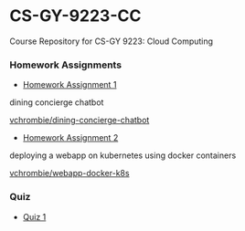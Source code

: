 # CS-GY-9223-CC
Course Repository for CS-GY 9223: Cloud Computing

### Homework Assignments

- [Homework Assignment 1](https://github.com/vchrombie/dining-concierge-chatbot/blob/master/CC_Fall23_Assignment1.pdf)

dining concierge chatbot

[vchrombie/dining-concierge-chatbot](https://github.com/vchrombie/dining-concierge-chatbot)

- [Homework Assignment 2](https://github.com/vchrombie/webapp-docker-k8s/blob/master/CC_Fall23_Assignment2.pdf)

deploying a webapp on kubernetes using docker containers

[vchrombie/webapp-docker-k8s](https://github.com/vchrombie/webapp-docker-k8s)

### Quiz

- [Quiz 1](./Quiz%201%20-%20Cloud%20Computing%20Fall23.pdf)
